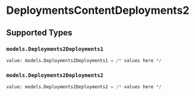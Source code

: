 # DeploymentsContentDeployments2


## Supported Types

### `models.Deployments2Deployments1`

```python
value: models.Deployments2Deployments1 = /* values here */
```

### `models.Deployments2Deployments2`

```python
value: models.Deployments2Deployments2 = /* values here */
```

